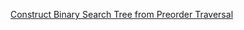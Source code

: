 [Construct Binary Search Tree from Preorder Traversal](https://leetcode.com/problems/construct-binary-search-tree-from-preorder-traversal)
